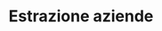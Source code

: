 ---
layout: default
title: Estrazione aziende
header_title: "Estrazione aziende"
header_type: hero #base, post, hero,image, splash
header_img: assets/images/hippocut2.png
---